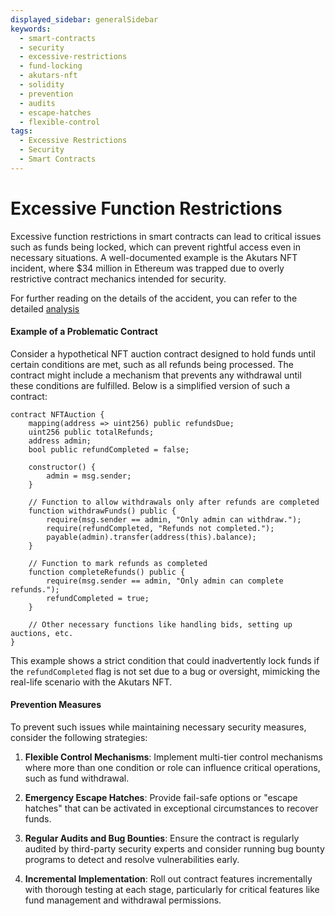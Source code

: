 ```yaml
---
displayed_sidebar: generalSidebar
keywords:
  - smart-contracts
  - security
  - excessive-restrictions
  - fund-locking
  - akutars-nft
  - solidity
  - prevention
  - audits
  - escape-hatches
  - flexible-control
tags:
  - Excessive Restrictions
  - Security
  - Smart Contracts
---
```


# Excessive Function Restrictions

Excessive function restrictions in smart contracts can lead to critical issues such as funds being locked, which can prevent rightful access even in necessary situations. A well-documented example is the Akutars NFT incident, where $34 million in Ethereum was trapped due to overly restrictive contract mechanics intended for security.

For further reading on the details of the accident, you can refer to the detailed [analysis](https://twitter.com/0xInuarashi/status/1517674505975394304)

#### Example of a Problematic Contract

Consider a hypothetical NFT auction contract designed to hold funds until certain conditions are met, such as all refunds being processed. The contract might include a mechanism that prevents any withdrawal until these conditions are fulfilled. Below is a simplified version of such a contract:

```solidity
contract NFTAuction {
    mapping(address => uint256) public refundsDue;
    uint256 public totalRefunds;
    address admin;
    bool public refundCompleted = false;

    constructor() {
        admin = msg.sender;
    }

    // Function to allow withdrawals only after refunds are completed
    function withdrawFunds() public {
        require(msg.sender == admin, "Only admin can withdraw.");
        require(refundCompleted, "Refunds not completed.");
        payable(admin).transfer(address(this).balance);
    }

    // Function to mark refunds as completed
    function completeRefunds() public {
        require(msg.sender == admin, "Only admin can complete refunds.");
        refundCompleted = true;
    }

    // Other necessary functions like handling bids, setting up auctions, etc.
}
```

This example shows a strict condition that could inadvertently lock funds if the `refundCompleted` flag is not set due to a bug or oversight, mimicking the real-life scenario with the Akutars NFT.

#### Prevention Measures

To prevent such issues while maintaining necessary security measures, consider the following strategies:

1. **Flexible Control Mechanisms**: Implement multi-tier control mechanisms where more than one condition or role can influence critical operations, such as fund withdrawal.

2. **Emergency Escape Hatches**: Provide fail-safe options or "escape hatches" that can be activated in exceptional circumstances to recover funds.

3. **Regular Audits and Bug Bounties**: Ensure the contract is regularly audited by third-party security experts and consider running bug bounty programs to detect and resolve vulnerabilities early.

4. **Incremental Implementation**: Roll out contract features incrementally with thorough testing at each stage, particularly for critical features like fund management and withdrawal permissions.
